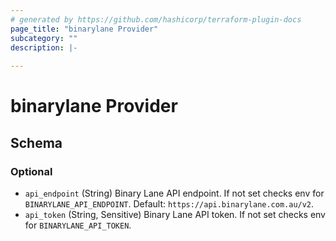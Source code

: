 ```yaml
---
# generated by https://github.com/hashicorp/terraform-plugin-docs
page_title: "binarylane Provider"
subcategory: ""
description: |-
  
---
```


# binarylane Provider





<!-- schema generated by tfplugindocs -->
## Schema

### Optional

- `api_endpoint` (String) Binary Lane API endpoint. If not set checks env for `BINARYLANE_API_ENDPOINT`. Default: `https://api.binarylane.com.au/v2`.
- `api_token` (String, Sensitive) Binary Lane API token. If not set checks env for `BINARYLANE_API_TOKEN`.
